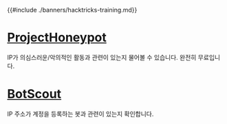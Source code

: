 {{#include ./banners/hacktricks-training.md}}

# [ProjectHoneypot](https://www.projecthoneypot.org/)

IP가 의심스러운/악의적인 활동과 관련이 있는지 물어볼 수 있습니다. 완전히 무료입니다.

# [**BotScout**](http://botscout.com/api.htm)

IP 주소가 계정을 등록하는 봇과 관련이 있는지 확인합니다.
